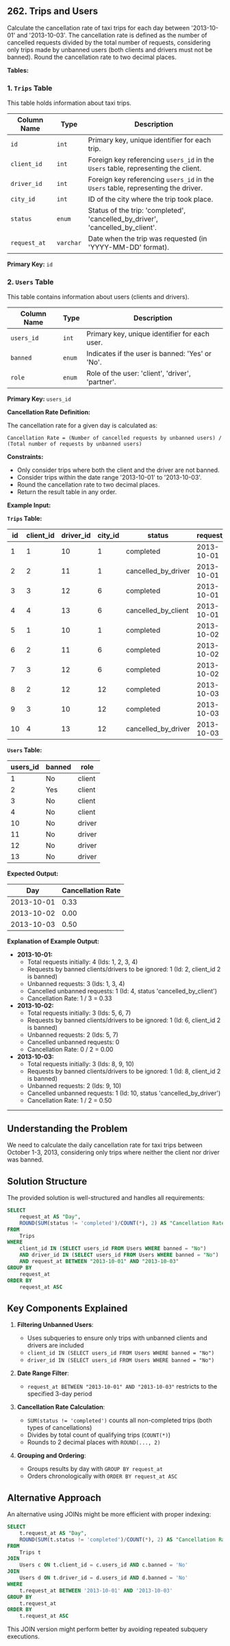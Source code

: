 ## 262. Trips and Users

Calculate the cancellation rate of taxi trips for each day between '2013-10-01' and '2013-10-03'. The cancellation rate is defined as the number of cancelled requests divided by the total number of requests, considering only trips made by unbanned users (both clients and drivers must not be banned).  Round the cancellation rate to two decimal places.

**Tables:**

### 1. `Trips` Table

This table holds information about taxi trips.

| Column Name | Type     | Description                                                                 |
| ----------- | -------- | --------------------------------------------------------------------------- |
| `id`        | `int`    | Primary key, unique identifier for each trip.                               |
| `client_id` | `int`    | Foreign key referencing `users_id` in the `Users` table, representing the client. |
| `driver_id` | `int`    | Foreign key referencing `users_id` in the `Users` table, representing the driver. |
| `city_id`   | `int`    | ID of the city where the trip took place.                                    |
| `status`    | `enum`   | Status of the trip: 'completed', 'cancelled_by_driver', 'cancelled_by_client'. |
| `request_at`| `varchar`| Date when the trip was requested (in 'YYYY-MM-DD' format).                    |

**Primary Key:** `id`

### 2. `Users` Table

This table contains information about users (clients and drivers).

| Column Name | Type     | Description                                         |
| ----------- | -------- | --------------------------------------------------- |
| `users_id`  | `int`    | Primary key, unique identifier for each user.       |
| `banned`    | `enum`   | Indicates if the user is banned: 'Yes' or 'No'.      |
| `role`      | `enum`   | Role of the user: 'client', 'driver', 'partner'. |

**Primary Key:** `users_id`

**Cancellation Rate Definition:**

The cancellation rate for a given day is calculated as:

```
Cancellation Rate = (Number of cancelled requests by unbanned users) / (Total number of requests by unbanned users)
```

**Constraints:**

*   Only consider trips where both the client and the driver are not banned.
*   Consider trips within the date range '2013-10-01' to '2013-10-03'.
*   Round the cancellation rate to two decimal places.
*   Return the result table in any order.

**Example Input:**

**`Trips` Table:**

| id  | client\_id | driver\_id | city\_id | status              | request\_at |
| --- | ---------- | ---------- | -------- | --------------------- | ----------- |
| 1   | 1          | 10         | 1        | completed           | 2013-10-01  |
| 2   | 2          | 11         | 1        | cancelled\_by\_driver | 2013-10-01  |
| 3   | 3          | 12         | 6        | completed           | 2013-10-01  |
| 4   | 4          | 13         | 6        | cancelled\_by\_client | 2013-10-01  |
| 5   | 1          | 10         | 1        | completed           | 2013-10-02  |
| 6   | 2          | 11         | 6        | completed           | 2013-10-02  |
| 7   | 3          | 12         | 6        | completed           | 2013-10-02  |
| 8   | 2          | 12         | 12       | completed           | 2013-10-03  |
| 9   | 3          | 10         | 12       | completed           | 2013-10-03  |
| 10  | 4          | 13         | 12       | cancelled\_by\_driver | 2013-10-03  |

**`Users` Table:**

| users\_id | banned | role   |
| --------- | ------ | ------ |
| 1         | No     | client |
| 2         | Yes    | client |
| 3         | No     | client |
| 4         | No     | client |
| 10        | No     | driver |
| 11        | No     | driver |
| 12        | No     | driver |
| 13        | No     | driver |

**Expected Output:**

| Day        | Cancellation Rate |
| ---------- | ----------------- |
| 2013-10-01 | 0.33              |
| 2013-10-02 | 0.00              |
| 2013-10-03 | 0.50              |

**Explanation of Example Output:**

*   **2013-10-01:**
    *   Total requests initially: 4 (Ids: 1, 2, 3, 4)
    *   Requests by banned clients/drivers to be ignored: 1 (Id: 2, client\_id 2 is banned)
    *   Unbanned requests: 3 (Ids: 1, 3, 4)
    *   Cancelled unbanned requests: 1 (Id: 4, status 'cancelled\_by\_client')
    *   Cancellation Rate: 1 / 3 = 0.33
*   **2013-10-02:**
    *   Total requests initially: 3 (Ids: 5, 6, 7)
    *   Requests by banned clients/drivers to be ignored: 1 (Id: 6, client\_id 2 is banned)
    *   Unbanned requests: 2 (Ids: 5, 7)
    *   Cancelled unbanned requests: 0
    *   Cancellation Rate: 0 / 2 = 0.00
*   **2013-10-03:**
    *   Total requests initially: 3 (Ids: 8, 9, 10)
    *   Requests by banned clients/drivers to be ignored: 1 (Id: 8, client\_id 2 is banned)
    *   Unbanned requests: 2 (Ids: 9, 10)
    *   Cancelled unbanned requests: 1 (Id: 10, status 'cancelled\_by\_driver')
    *   Cancellation Rate: 1 / 2 = 0.50

---
## Understanding the Problem

We need to calculate the daily cancellation rate for taxi trips between October 1-3, 2013, considering only trips where neither the client nor driver was banned.

## Solution Structure

The provided solution is well-structured and handles all requirements:

```sql
SELECT
    request_at AS "Day",
    ROUND(SUM(status != 'completed')/COUNT(*), 2) AS "Cancellation Rate"
FROM
    Trips
WHERE
    client_id IN (SELECT users_id FROM Users WHERE banned = "No")
    AND driver_id IN (SELECT users_id FROM Users WHERE banned = "No")
    AND request_at BETWEEN "2013-10-01" AND "2013-10-03"
GROUP BY
    request_at
ORDER BY
    request_at ASC
```

## Key Components Explained

1. **Filtering Unbanned Users**:
   - Uses subqueries to ensure only trips with unbanned clients and drivers are included
   - `client_id IN (SELECT users_id FROM Users WHERE banned = "No")`
   - `driver_id IN (SELECT users_id FROM Users WHERE banned = "No")`

2. **Date Range Filter**:
   - `request_at BETWEEN "2013-10-01" AND "2013-10-03"` restricts to the specified 3-day period

3. **Cancellation Rate Calculation**:
   - `SUM(status != 'completed')` counts all non-completed trips (both types of cancellations)
   - Divides by total count of qualifying trips (`COUNT(*)`)
   - Rounds to 2 decimal places with `ROUND(..., 2)`

4. **Grouping and Ordering**:
   - Groups results by day with `GROUP BY request_at`
   - Orders chronologically with `ORDER BY request_at ASC`

## Alternative Approach

An alternative using JOINs might be more efficient with proper indexing:

```sql
SELECT
    t.request_at AS "Day",
    ROUND(SUM(t.status != 'completed')/COUNT(*), 2) AS "Cancellation Rate"
FROM
    Trips t
JOIN
    Users c ON t.client_id = c.users_id AND c.banned = 'No'
JOIN
    Users d ON t.driver_id = d.users_id AND d.banned = 'No'
WHERE
    t.request_at BETWEEN '2013-10-01' AND '2013-10-03'
GROUP BY
    t.request_at
ORDER BY
    t.request_at ASC
```

This JOIN version might perform better by avoiding repeated subquery executions.
